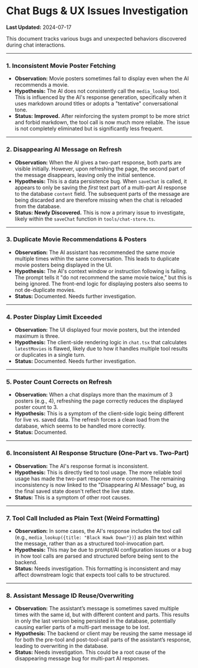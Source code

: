 # Chat Bugs & UX Issues Investigation

**Last Updated:** 2024-07-17

This document tracks various bugs and unexpected behaviors discovered during chat interactions.

---

### 1. Inconsistent Movie Poster Fetching
-   **Observation:** Movie posters sometimes fail to display even when the AI recommends a movie.
-   **Hypothesis:** The AI does not consistently call the `media_lookup` tool. This is influenced by the AI's response generation, specifically when it uses markdown around titles or adopts a "tentative" conversational tone.
-   **Status:** **Improved.** After reinforcing the system prompt to be more strict and forbid markdown, the tool call is now much more reliable. The issue is not completely eliminated but is significantly less frequent.

---

### 2. Disappearing AI Message on Refresh
-   **Observation:** When the AI gives a two-part response, both parts are visible initially. However, upon refreshing the page, the second part of the message disappears, leaving only the initial sentence.
-   **Hypothesis:** This is a data persistence bug. When `saveChat` is called, it appears to only be saving the *first* text part of a multi-part AI response to the database `content` field. The subsequent parts of the message are being discarded and are therefore missing when the chat is reloaded from the database.
-   **Status:** **Newly Discovered.** This is now a primary issue to investigate, likely within the `saveChat` function in `tools/chat-store.ts`.

---

### 3. Duplicate Movie Recommendations & Posters
-   **Observation:** The AI assistant has recommended the same movie multiple times within the same conversation. This leads to duplicate movie posters being displayed in the UI.
-   **Hypothesis:** The AI's context window or instruction following is failing. The prompt tells it "do not recommend the same movie twice," but this is being ignored. The front-end logic for displaying posters also seems to not de-duplicate movies.
-   **Status:** Documented. Needs further investigation.

---

### 4. Poster Display Limit Exceeded
-   **Observation:** The UI displayed four movie posters, but the intended maximum is three.
-   **Hypothesis:** The client-side rendering logic in `chat.tsx` that calculates `latestMovies` is flawed, likely due to how it handles multiple tool results or duplicates in a single turn.
-   **Status:** Documented. Needs further investigation.

---

### 5. Poster Count Corrects on Refresh
-   **Observation:** When a chat displays more than the maximum of 3 posters (e.g., 4), refreshing the page correctly reduces the displayed poster count to 3.
-   **Hypothesis:** This is a symptom of the client-side logic being different for live vs. saved data. The refresh forces a clean load from the database, which seems to be handled more correctly.
-   **Status:** Documented.

---

### 6. Inconsistent AI Response Structure (One-Part vs. Two-Part)
-   **Observation:** The AI's response format is inconsistent.
-   **Hypothesis:** This is directly tied to tool usage. The more reliable tool usage has made the two-part response more common. The remaining inconsistency is now linked to the "Disappearing AI Message" bug, as the final saved state doesn't reflect the live state.
-   **Status:** This is a symptom of other root causes. 

---

### 7. Tool Call Included as Plain Text (Weird Formatting)
-   **Observation:** In some cases, the AI's response includes the tool call (e.g., `media_lookup({title: "Black Hawk Down"})`) as plain text within the message, rather than as a structured tool-invocation part.
-   **Hypothesis:** This may be due to prompt/AI configuration issues or a bug in how tool calls are parsed and structured before being sent to the backend.
-   **Status:** Needs investigation. This formatting is inconsistent and may affect downstream logic that expects tool calls to be structured. 

---

### 8. Assistant Message ID Reuse/Overwriting
-   **Observation:** The assistant’s message is sometimes saved multiple times with the same id, but with different content and parts. This results in only the last version being persisted in the database, potentially causing earlier parts of a multi-part message to be lost.
-   **Hypothesis:** The backend or client may be reusing the same message id for both the pre-tool and post-tool-call parts of the assistant’s response, leading to overwriting in the database.
-   **Status:** Needs investigation. This could be a root cause of the disappearing message bug for multi-part AI responses. 